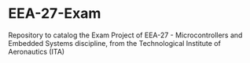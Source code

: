 # EEA-27-Exam
Repository to catalog the Exam Project of EEA-27 - Microcontrollers and Embedded Systems discipline, from the Technological Institute of Aeronautics (ITA)
